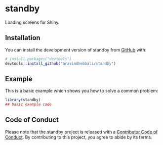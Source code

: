 
<!-- README.md is generated from README.Rmd. Please edit that file -->

# standby

<!-- badges: start -->
<!-- badges: end -->

Loading screens for Shiny.

## Installation

You can install the development version of standby from
[GitHub](https://github.com/) with:

``` r
# install.packages("devtools")
devtools::install_github("aravindhebbali/standby")
```

## Example

This is a basic example which shows you how to solve a common problem:

``` r
library(standby)
## basic example code
```

## Code of Conduct

Please note that the standby project is released with a [Contributor
Code of
Conduct](https://contributor-covenant.org/version/2/1/CODE_OF_CONDUCT.html).
By contributing to this project, you agree to abide by its terms.
